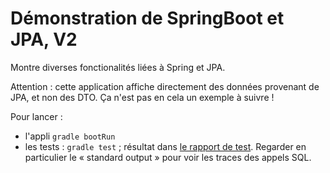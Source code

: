 # Démonstration de SpringBoot et JPA, V2

Montre diverses fonctionalités liées à Spring et JPA.

Attention : cette application affiche directement des données provenant de JPA, et non des 
DTO. Ça n'est pas en cela un exemple à suivre !

Pour lancer :

- l'appli `gradle bootRun`
- les tests : `gradle test` ; résultat dans [le rapport de test](build/reports/tests/test/index.html). Regarder en particulier le « standard output » pour voir les traces des appels SQL.

